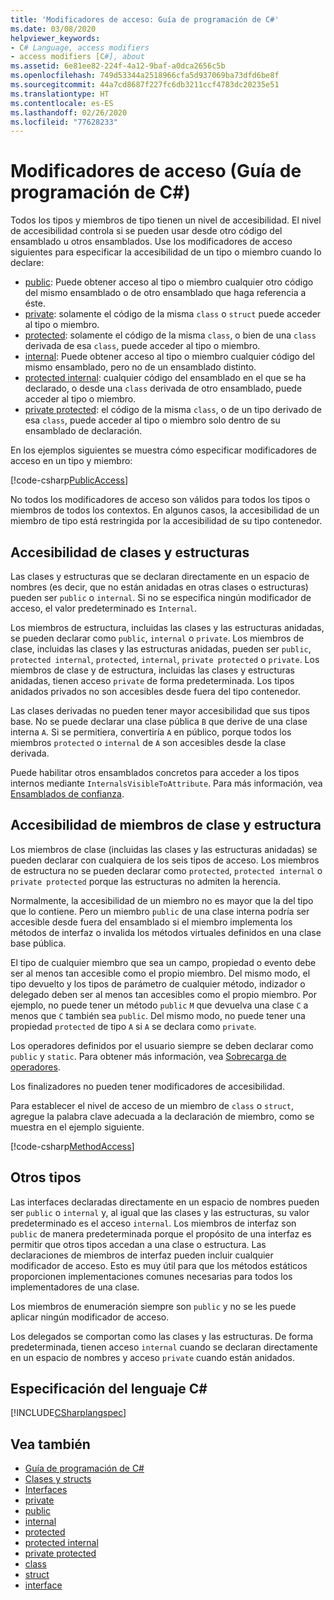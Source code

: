 ```yaml
---
title: 'Modificadores de acceso: Guía de programación de C#'
ms.date: 03/08/2020
helpviewer_keywords:
- C# Language, access modifiers
- access modifiers [C#], about
ms.assetid: 6e81ee82-224f-4a12-9baf-a0dca2656c5b
ms.openlocfilehash: 749d53344a2518966cfa5d937069ba73dfd6be8f
ms.sourcegitcommit: 44a7cd8687f227fc6db3211ccf4783dc20235e51
ms.translationtype: HT
ms.contentlocale: es-ES
ms.lasthandoff: 02/26/2020
ms.locfileid: "77628233"
---
```

# <a name="access-modifiers-c-programming-guide"></a>Modificadores de acceso (Guía de programación de C#)

Todos los tipos y miembros de tipo tienen un nivel de accesibilidad. El nivel de accesibilidad controla si se pueden usar desde otro código del ensamblado u otros ensamblados. Use los modificadores de acceso siguientes para especificar la accesibilidad de un tipo o miembro cuando lo declare:

- [public](../../language-reference/keywords/public.md): Puede obtener acceso al tipo o miembro cualquier otro código del mismo ensamblado o de otro ensamblado que haga referencia a éste.
- [private](../../language-reference/keywords/private.md): solamente el código de la misma `class` o `struct` puede acceder al tipo o miembro.
- [protected](../../language-reference/keywords/protected.md): solamente el código de la misma `class`, o bien de una `class` derivada de esa `class`, puede acceder al tipo o miembro.
- [internal](../../language-reference/keywords/internal.md): Puede obtener acceso al tipo o miembro cualquier código del mismo ensamblado, pero no de un ensamblado distinto.
- [protected internal](../../language-reference/keywords/protected-internal.md): cualquier código del ensamblado en el que se ha declarado, o desde una `class` derivada de otro ensamblado, puede acceder al tipo o miembro.
- [private protected](../../language-reference/keywords/private-protected.md): el código de la misma `class`, o de un tipo derivado de esa `class`, puede acceder al tipo o miembro solo dentro de su ensamblado de declaración.

En los ejemplos siguientes se muestra cómo especificar modificadores de acceso en un tipo y miembro:

[!code-csharp[PublicAccess](~/samples/snippets/csharp/objectoriented/accessmodifiers.cs#PublicAccess)]

No todos los modificadores de acceso son válidos para todos los tipos o miembros de todos los contextos. En algunos casos, la accesibilidad de un miembro de tipo está restringida por la accesibilidad de su tipo contenedor.

## <a name="class-and-struct-accessibility"></a>Accesibilidad de clases y estructuras  

Las clases y estructuras que se declaran directamente en un espacio de nombres (es decir, que no están anidadas en otras clases o estructuras) pueden ser `public` o `internal`. Si no se especifica ningún modificador de acceso, el valor predeterminado es `Internal`.  

Los miembros de estructura, incluidas las clases y las estructuras anidadas, se pueden declarar como `public`, `internal` o `private`. Los miembros de clase, incluidas las clases y las estructuras anidadas, pueden ser `public`, `protected internal`, `protected`, `internal`, `private protected` o `private`. Los miembros de clase y de estructura, incluidas las clases y estructuras anidadas, tienen acceso `private` de forma predeterminada. Los tipos anidados privados no son accesibles desde fuera del tipo contenedor.

Las clases derivadas no pueden tener mayor accesibilidad que sus tipos base. No se puede declarar una clase pública `B` que derive de una clase interna `A`. Si se permitiera, convertiría `A` en público, porque todos los miembros `protected` o `internal` de `A` son accesibles desde la clase derivada.

Puede habilitar otros ensamblados concretos para acceder a los tipos internos mediante `InternalsVisibleToAttribute`. Para más información, vea [Ensamblados de confianza](../../../standard/assembly/friend.md).

## <a name="class-and-struct-member-accessibility"></a>Accesibilidad de miembros de clase y estructura  

Los miembros de clase (incluidas las clases y las estructuras anidadas) se pueden declarar con cualquiera de los seis tipos de acceso. Los miembros de estructura no se pueden declarar como `protected`, `protected internal` o `private protected` porque las estructuras no admiten la herencia.

Normalmente, la accesibilidad de un miembro no es mayor que la del tipo que lo contiene. Pero un miembro `public` de una clase interna podría ser accesible desde fuera del ensamblado si el miembro implementa los métodos de interfaz o invalida los métodos virtuales definidos en una clase base pública.

El tipo de cualquier miembro que sea un campo, propiedad o evento debe ser al menos tan accesible como el propio miembro. Del mismo modo, el tipo devuelto y los tipos de parámetro de cualquier método, indizador o delegado deben ser al menos tan accesibles como el propio miembro. Por ejemplo, no puede tener un método `public` `M` que devuelva una clase `C` a menos que `C` también sea `public`. Del mismo modo, no puede tener una propiedad `protected` de tipo `A` si `A` se declara como `private`.

Los operadores definidos por el usuario siempre se deben declarar como `public` y `static`. Para obtener más información, vea [Sobrecarga de operadores](../../language-reference/operators/operator-overloading.md).

Los finalizadores no pueden tener modificadores de accesibilidad.

Para establecer el nivel de acceso de un miembro de `class` o `struct`, agregue la palabra clave adecuada a la declaración de miembro, como se muestra en el ejemplo siguiente.

[!code-csharp[MethodAccess](~/samples/snippets/csharp/objectoriented/accessmodifiers.cs#MethodAccess)]

## <a name="other-types"></a>Otros tipos

Las interfaces declaradas directamente en un espacio de nombres pueden ser `public` o `internal` y, al igual que las clases y las estructuras, su valor predeterminado es el acceso `internal`. Los miembros de interfaz son `public` de manera predeterminada porque el propósito de una interfaz es permitir que otros tipos accedan a una clase o estructura. Las declaraciones de miembros de interfaz pueden incluir cualquier modificador de acceso. Esto es muy útil para que los métodos estáticos proporcionen implementaciones comunes necesarias para todos los implementadores de una clase.

Los miembros de enumeración siempre son `public` y no se les puede aplicar ningún modificador de acceso.

Los delegados se comportan como las clases y las estructuras. De forma predeterminada, tienen acceso `internal` cuando se declaran directamente en un espacio de nombres y acceso `private` cuando están anidados.

## <a name="c-language-specification"></a>Especificación del lenguaje C#

[!INCLUDE[CSharplangspec](~/includes/csharplangspec-md.md)]  

## <a name="see-also"></a>Vea también

- [Guía de programación de C#](../index.md)
- [Clases y structs](./index.md)
- [Interfaces](../interfaces/index.md)
- [private](../../language-reference/keywords/private.md)
- [public](../../language-reference/keywords/public.md)
- [internal](../../language-reference/keywords/internal.md)
- [protected](../../language-reference/keywords/protected.md)
- [protected internal](../../language-reference/keywords/protected-internal.md)
- [private protected](../../language-reference/keywords/private-protected.md)
- [class](../../language-reference/keywords/class.md)
- [struct](../../language-reference/builtin-types/struct.md)
- [interface](../../language-reference/keywords/interface.md)
